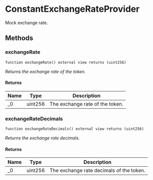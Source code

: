 # ConstantExchangeRateProvider





Mock exchange rate.



## Methods

### exchangeRate

```solidity
function exchangeRate() external view returns (uint256)
```



*Returns the exchange rate of the token.*


#### Returns

| Name | Type | Description |
|---|---|---|
| _0 | uint256 | The exchange rate of the token. |

### exchangeRateDecimals

```solidity
function exchangeRateDecimals() external view returns (uint256)
```



*Returns the exchange rate decimals.*


#### Returns

| Name | Type | Description |
|---|---|---|
| _0 | uint256 | The exchange rate decimals of the token. |




